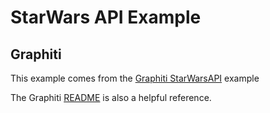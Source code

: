 # StarWars API Example
## Graphiti
This example comes from the [Graphiti StarWarsAPI](https://github.com/GraphQLSwift/Graphiti/tree/master/Tests/GraphitiTests/StarWarsAPI) example

The Graphiti [README](https://github.com/GraphQLSwift/Graphiti#getting-started) is also a helpful reference.
